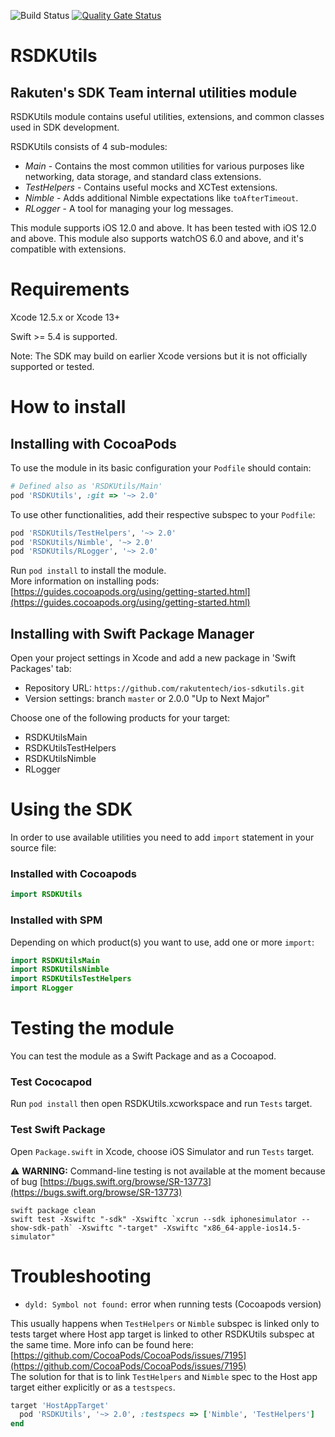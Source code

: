 ![Build Status](https://app.bitrise.io/app/7bb2e98294cf2d27/status.svg?token=ISfEDlJWKck83OBeX4XaEQ&branch=master)
[![Quality Gate Status](https://sonarcloud.io/api/project_badges/measure?project=rakutentech_ios-sdkutils&metric=alert_status)](https://sonarcloud.io/summary/new_code?id=rakutentech_ios-sdkutils)

# RSDKUtils
## Rakuten's SDK Team internal utilities module

RSDKUtils module contains useful utilities, extensions, and common classes used in SDK development.

RSDKUtils consists of 4 sub-modules:
* *Main* - Contains the most common utilities for various purposes like networking, data storage, and standard class extensions.
* *TestHelpers* - Contains useful mocks and XCTest extensions.
* *Nimble* - Adds additional Nimble expectations like `toAfterTimeout`.
* *RLogger* - A tool for managing your log messages.

This module supports iOS 12.0 and above. It has been tested with iOS 12.0 and above.
This module also supports watchOS 6.0 and above, and it's compatible with extensions.

# **Requirements**

Xcode 12.5.x or Xcode 13+

Swift >= 5.4 is supported.

Note: The SDK may build on earlier Xcode versions but it is not officially supported or tested.

# **How to install**

## Installing with CocoaPods
To use the module in its basic configuration your `Podfile` should contain:

```ruby
# Defined also as 'RSDKUtils/Main'
pod 'RSDKUtils', :git => '~> 2.0'
```

To use other functionalities, add their respective subspec to your `Podfile`:
```ruby
pod 'RSDKUtils/TestHelpers', '~> 2.0'
pod 'RSDKUtils/Nimble', '~> 2.0'
pod 'RSDKUtils/RLogger', '~> 2.0'
```

Run `pod install` to install the module.<br>
More information on installing pods: [https://guides.cocoapods.org/using/getting-started.html](https://guides.cocoapods.org/using/getting-started.html)

## Installing with Swift Package Manager
Open your project settings in Xcode and add a new package in 'Swift Packages' tab:
* Repository URL: `https://github.com/rakutentech/ios-sdkutils.git`
* Version settings: branch `master` or 2.0.0 "Up to Next Major" 

Choose one of the following products for your target:
* RSDKUtilsMain
* RSDKUtilsTestHelpers
* RSDKUtilsNimble
* RLogger

# **Using the SDK**
In order to use available utilities you need to add `import` statement in your source file:

### Installed with Cocoapods
```swift
import RSDKUtils
```

### Installed with SPM
Depending on which product(s) you want to use, add one or more `import`:
```swift
import RSDKUtilsMain
import RSDKUtilsNimble
import RSDKUtilsTestHelpers
import RLogger
```

# **Testing the module**

You can test the module as a Swift Package and as a Cocoapod.

### Test Cococapod
Run `pod install` then open RSDKUtils.xcworkspace and run `Tests` target.

### Test Swift Package
Open `Package.swift` in Xcode, choose iOS Simulator and run `Tests` target. 

⚠️ **WARNING:** Command-line testing is not available at the moment because of bug [https://bugs.swift.org/browse/SR-13773](https://bugs.swift.org/browse/SR-13773)
```
swift package clean
swift test -Xswiftc "-sdk" -Xswiftc `xcrun --sdk iphonesimulator --show-sdk-path` -Xswiftc "-target" -Xswiftc "x86_64-apple-ios14.5-simulator"
```

# Troubleshooting

* `dyld: Symbol not found:` error when running tests (Cocoapods version)

This usually happens when `TestHelpers` or `Nimble` subspec is linked only to tests target where Host app target is linked to other RSDKUtils subspec at the same time. More info can be found here: [https://github.com/CocoaPods/CocoaPods/issues/7195](https://github.com/CocoaPods/CocoaPods/issues/7195)<br>
The solution for that is to link `TestHelpers` and `Nimble` spec to the Host app target either explicitly or as a `testspecs`.
```ruby
target 'HostAppTarget'
  pod 'RSDKUtils', '~> 2.0', :testspecs => ['Nimble', 'TestHelpers']
end    
```
